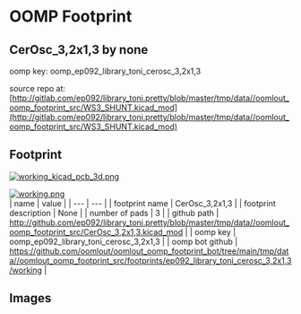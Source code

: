 # OOMP Footprint  
## CerOsc_3,2x1,3  by none  
  
oomp key: oomp_ep092_library_toni_cerosc_3,2x1,3  
  
source repo at: [http://gitlab.com/ep092/library_toni.pretty/blob/master/tmp/data//oomlout_oomp_footprint_src/WS3_SHUNT.kicad_mod](http://gitlab.com/ep092/library_toni.pretty/blob/master/tmp/data//oomlout_oomp_footprint_src/WS3_SHUNT.kicad_mod)  
## Footprint  
  
[![working_kicad_pcb_3d.png](working_kicad_pcb_3d_600.png)](working_kicad_pcb_3d.png)  
  
[![working.png](working_600.png)](working.png)  
| name | value | 
| --- | --- | 
| footprint name | CerOsc_3,2x1,3 | 
| footprint description | None | 
| number of pads | 3 | 
| github path | http://github.com/ep092/library_toni.pretty/blob/master/tmp/data//oomlout_oomp_footprint_src/CerOsc_3,2x1,3.kicad_mod | 
| oomp key | oomp_ep092_library_toni_cerosc_3,2x1,3 | 
| oomp bot github | https://github.com/oomlout/oomlout_oomp_footprint_bot/tree/main/tmp/data//oomlout_oomp_footprint_src/footprints/ep092_library_toni_cerosc_3,2x1,3/working | 
## Images  
